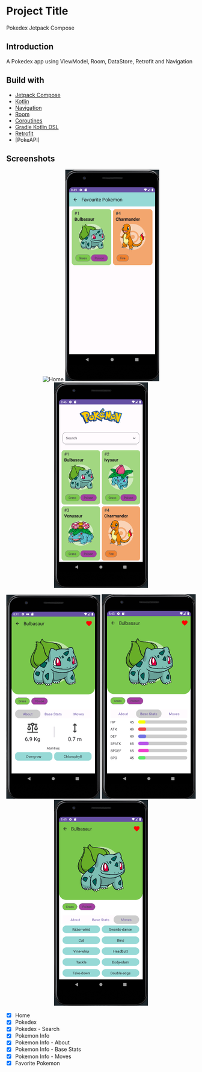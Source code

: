 # Project Title

Pokedex Jetpack Compose

## Introduction

A Pokedex app using ViewModel, Room, DataStore, Retrofit and Navigation

## Build with

- [Jetpack Compose](https://developer.android.com/jetpack/compose)
- [Kotlin](https://kotlinlang.org/)
- [Navigation](https://developer.android.com/guide/navigation)
- [Room](https://developer.android.com/training/data-storage/room)
- [Coroutines](https://kotlinlang.org/docs/coroutines-overview.html)
- [Gradle Kotlin DSL](https://docs.gradle.org/current/userguide/kotlin_dsl.html)
- [Retrofit](https://square.github.io/retrofit/)
- [PokeAPI]

## Screenshots

<p align="center">
  <img src="screenshots/home.png" width="250" alt="Home">
  <img src= "screenshots/favorite_screen.png" width="250" alt="Favorite"/>
  <img src= "screenshots/pokemon_list_screen.png" width="250" alt="Pokedex"/>
</p>

<p align="center">
  <img src= "screenshots/pokemon_detail_screen_about.png" width="250" alt="About"/>
  <img src= "screenshots/pokemon_detail_screen_base_stats.png" width="250" alt="Base Stats"/>
  <img src= "screenshots/pokemon_detail_screen_moves.png" width="250" alt="Moves"/>
</p>

- [x] Home
- [x] Pokedex
- [x] Pokedex - Search
- [x] Pokemon Info
- [x] Pokemon Info - About
- [x] Pokemon Info - Base Stats
- [x] Pokemon Info - Moves
- [x] Favorite Pokemon
